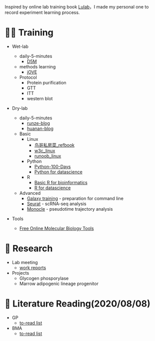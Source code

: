 Inspired by online lab training book [Lulab](https://github.com/quyue-19/lulab.github.io)，I made my personal one to record experiment learning process.

# 👩‍💻 Training
* Wet-lab
  + daily-5-minutes
    - [D5M](https://cloud.tsinghua.edu.cn/d/0193f8a41db84138a237/)
  + methods learning
    - [jOVE](https://www.jove.com/)
  + Protocol
    - Protein purification
    - GTT
    - ITT
    - western blot

* Dry-lab
  * daily-5-minutes
    - [runze-blog](https://www.jianshu.com/u/ecfc4115cd90)
    - [huanan-blog](https://www.zhihu.com/people/hymanzhaozzzz/posts)
  * Basic
    + Linux
       - [鸟哥私房菜_refbook](https://cloud.tsinghua.edu.cn/f/6e80f45f90eb4370ba57/)
       - [w3c_linux](https://www.w3cschool.cn/linux/)
       - [runoob_linux](https://www.runoob.com/linux/linux-tutorial.html)
    + Python
      - [Python-100-Days](https://github.com/jackfrued/Python-100-Days/tree/master/Day01-15)
      - [Python for datascience](https://jakevdp.github.io/PythonDataScienceHandbook/)
    + R
      - [Basic R for bioinformatics](http://qiubio.com/new/book/chapter-02/#%E7%AC%AC%E4%B8%80%E7%AB%A0-rbioconductor%E5%85%A5%E9%97%A8-chapter-1-introduction-of-r--bioconductor)
      - [R for datascience](https://r4ds.had.co.nz/)
  * Advanced
    + [Galaxy training](https://training.galaxyproject.org/) - preparation for command line 
    + [Seurat](https://satijalab.org/seurat/) - scRNA-seq analysis
    + [Monocle](http://cole-trapnell-lab.github.io/monocle-release/docs/#abstract) - pseudotime trajectory analysis
    
* Tools
  + [Free Online Molecular Biology Tools](https://blog.addgene.org/free-online-molecular-biology-tools)

# 🎉 Research
* Lab meeting
  + [work reports](https://cloud.tsinghua.edu.cn/smart-link/cd6ec527-f802-441e-976b-3e7437abb711/)
* Projects
  + Glycogen phosporylase
  + Marrow adipogenic lineage progenitor

# 🌈 Literature Reading(2020/08/08)
* GP
  - [to-read list](https://cloud.tsinghua.edu.cn/d/e0856b5ee1814fa396ca/)
* BMA
  - [to-read list](https://cloud.tsinghua.edu.cn/d/d984fde638c343a08e8b/)
